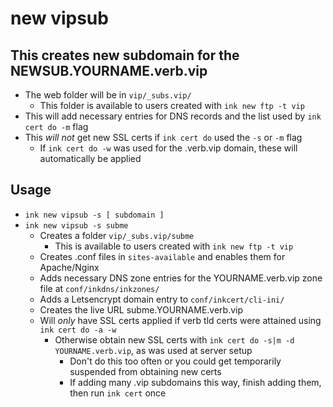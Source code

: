 # new vipsub

## This creates new subdomain for the NEWSUB.YOURNAME.verb.vip
- The web folder will be in `vip/_subs.vip/`
  - This folder is available to users created with `ink new ftp -t vip`
- This will add necessary entries for DNS records and the list used by `ink cert do -m` flag
- This *will not* get new SSL certs if `ink cert do` used the `-s` or `-m` flag
  - If `ink cert do -w` was used for the .verb.vip domain, these will automatically be applied

## Usage
- `ink new vipsub -s [ subdomain ]`
- `ink new vipsub -s subme`
  - Creates a folder `vip/_subs.vip/subme`
    - This is available to users created with `ink new ftp -t vip`
  - Creates .conf files in `sites-available` and enables them for Apache/Nginx
  - Adds necessary DNS zone entries for the YOURNAME.verb.vip zone file at `conf/inkdns/inkzones/`
  - Adds a Letsencrypt domain entry to `conf/inkcert/cli-ini/`
  - Creates the live URL subme.YOURNAME.verb.vip
  - Will *only* have SSL  certs applied if verb tld certs were attained using `ink cert do -a -w`
    - Otherwise obtain new SSL certs with `ink cert do -s|m -d YOURNAME.verb.vip`, as was used at server setup
      - Don't do this too often or you could get temporarily suspended from obtaining new certs
      - If adding many .vip subdomains this way, finish adding them, then run `ink cert` once
